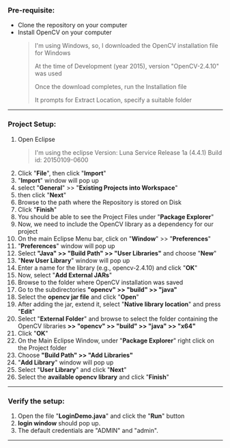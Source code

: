 
### Pre-requisite:
- Clone the repository on your computer
- Install OpenCV on your computer
	> I'm using Windows,
  > so, I downloaded the OpenCV installation file for Windows
  >
  > At the time of Development (year 2015), version "OpenCV-2.4.10" was used
  >
	> Once the download completes, run the Installation file
	> 
  > It prompts for Extract Location, specify a suitable folder

---

### Project Setup:
1. Open Eclipse
	> I'm using the 
  eclipse Version: Luna Service Release 1a (4.4.1)
	Build id: 20150109-0600
2. Click "**File**", then click "**Import**"
3. "**Import**" window will pop up
4. select "**General**" >> "**Existing Projects into Workspace**"
5. then click "**Next**"
6. Browse to the path where the Repository is stored on Disk
7. Click "**Finish**"
8. You should be able to see the Project Files under "**Package Explorer**"
9. Now, we need to include the OpenCV library as a dependency for our project
10. On the main Eclipse Menu bar, click on "**Window**" >> "**Preferences**"
11. "**Preferences**" window will pop up
12. Select **"Java" >> "Build Path" >> "User Libraries"** and choose "**New**"
13. "**New User Library**" window will pop up
14. Enter a name for the library (e.g., opencv-2.4.10) and click "**OK**"
15. Now, select "**Add External JARs**"
16. Browse to the folder where OpenCV installation was saved
17. Go to the subdirectories **"opencv" >> "build" >> "java"**
18. Select the **opencv jar file** and click "**Open**"
19. After adding the jar, extend it, select "**Native library location**" and press "**Edit**"
20. Select "**External Folder**" and browse to select the folder containing the OpenCV libraries **>> "opencv" >> "build" >> "java" >> "x64"**
21. Click "**OK**"
22. On the Main Eclipse Window, under "**Package Explorer**" right click on the Project folder
23. Choose **"Build Path" >> "Add Libraries"**
24. "**Add Library**" window will pop up
25. Select "**User Library**" and click "**Next**"
26. Select the **available opencv library** and click "**Finish**"

---

### Verify the setup:
1. Open the file "**LoginDemo.java**" and click the "**Run**" button
2. **login window** should pop up.
3. The default credentials are "ADMIN" and "admin".

---
